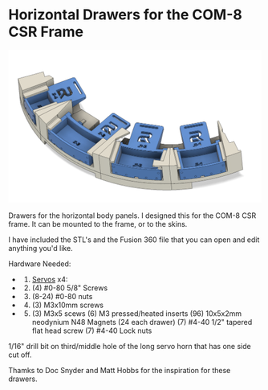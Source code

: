 # Horizontal Drawers for the COM-8 CSR Frame

![Image](/Images/Home_View.png)

 Drawers for the horizontal body panels.  I designed this for the COM-8 CSR frame.  It can be mounted to the frame, or to the skins.  

 I have included the STL's and the Fusion 360 file that you can open and edit anything you'd like.  

 Hardware Needed:
 - 1. [Servos](https://www.amazon.com/dp/B07RRWYXL9?psc=1&ref=ppx_yo2ov_dt_b_product_details) x4: 
 - 2. (4) #0-80 5/8" Screws
 - 3. (8-24) #0-80 nuts
 - 4. (3) M3x10mm screws
 - 5. (3) M3x5 scews
 (6) M3 pressed/heated inserts
 (96) 10x5x2mm neodynium N48 Magnets (24 each drawer)
  (7) #4-40 1/2" tapered flat head screw
  (7) #4-40 Lock nuts
 

 1/16" drill bit on third/middle hole of the long servo horn that has one side cut off.  



Thamks to Doc Snyder and Matt Hobbs for the inspiration for these drawers.

